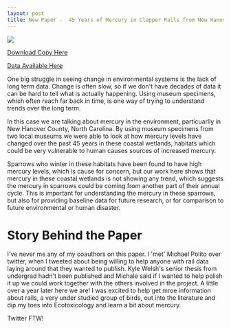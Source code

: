 ```yaml
---
layout: post
title: New Paper -  45 Years of Mercury in Clapper Rails from New Hanover County North Carolina
---
```


![](https://i.imgur.com/EdDrqUb.jpg)

[Download  Copy Here](https://www.researchgate.net/publication/304715358_Levels_of_Mercury_in_Feathers_of_Clapper_Rails_Rallus_crepitans_over_45_Years_in_Coastal_Salt_Marshes_of_New_Hanover_County_North_Carolina?_iepl%5Bcontexts%5D%5B0%5D=successStoryDialog&_iepl%5BviewId%5D=A1hbsjOhVmHBL75qFiuLh4sp&_iepl%5BstoryInteractionType%5D=read&_iepl%5BinteractionType%5D=publicationView)  

[Data Available Here](https://figshare.com/articles/North_Carolina_Clapper_Rail_Data/1621405)

One big struggle in seeing change in environmental systems is the lack of long term data. Change is often slow, so if we don't have decades of data it can be hard to tell what is actually happening. Using museum specimens, which often reach far back in time, is one way of trying to understand trends over the long term. 

In this case we are talking about mercury in the environment, particuarlly in New Hanover County, North Carolina. By using museum specimens from two local museums we were able to look at how mercury levels have changed over the past 45 years in these coastal wetlands, habitats which could be very vulnerable to human causes sources of increased mercury. 

Sparrows who winter in these habitats have been found to have high mercury levels, which is cause for concern, but our work here shows that mercury in these coastal wetlands is not showing any trend, which suggests the mercury in sparrows could be coming from another part of their annual cycle. This is important for understanding the mercury in these sparrows, but also for providing baseline data for future research, or for comparison to future environmental or human disaster. 

# Story Behind the Paper

I've never me any of my coauthors on this paper. I 'met' Michael Polito over twitter, when I tweeted about being willing to help anyone with rail data laying around that they wanted to publish. Kyle Welsh's senior thesis from undergrad hadn't been published and Michale said if I wanted to help polish it up we could work together with the others involved in the project. A little over a year later here we are! I was excited to help get mroe information about rails, a very under studied group of birds, out into the literature and dip my toes into Ecotoxicology and learn a bit about mercury. 

Twitter FTW!
